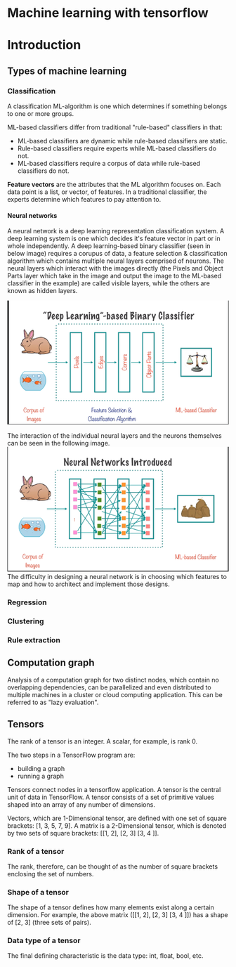 # Machine learning with tensorflow
# Introduction
## Types of machine learning

### Classification
A classification ML-algorithm is one which determines if something belongs to one or more groups.

ML-based classifiers differ from traditional "rule-based" classifiers in that:
  * ML-based classifiers are dynamic while rule-based classifiers are static.
  * Rule-based classifiers require experts while ML-based classifiers do not.
  * ML-based classifiers require a corpus of data while rule-based classifiers do not.

**Feature vectors** are the attributes that the ML algorithm focuses on. Each data point is a list, or vector, of features. In a traditional classifier, the experts determine which features to pay attention to.

#### Neural networks 
A neural network is a deep learning representation classification system. A deep learning system is one which decides it's feature vector in part or in whole independently. A deep learning-based binary classifier (seen in below image) requires a corupus of data, a feature selection & classification algorithm which contains multiple neural layers comprised of neurons. The neural layers which interact with the images directly (the Pixels and Object Parts layer which take in the image and output the image to the ML-based classifier in the example) are called visible layers, while the others are known as hidden layers.

![](./markdownImages/neuralNetwork.png) 

The interaction of the individual neural layers and the neurons themselves can be seen in the following image.
![](./markdownImages/neurons.png) 
The difficulty in designing a neural network is in choosing which features to map and how to architect and implement those designs.

### Regression
### Clustering
### Rule extraction

## Computation graph
Analysis of a computation graph for two distinct nodes, which contain no overlapping dependencies, can be parallelized and even distributed to multiple machines in a cluster or cloud computing application. This can be referred to as "lazy evaluation".

## Tensors
The rank of a tensor is an integer. A scalar, for example, is rank 0.

The two steps in a TensorFlow program are:
  * building a graph
  * running a graph


Tensors connect nodes in a tensorflow application. A tensor is the central unit of data in TensorFlow. A tensor consists of a set of primitive values shaped into an array of any number of dimensions. 

Vectors, which are 1-Dimensional tensor, are defined with one set of square brackets: [1, 3, 5, 7, 9].
A matrix is a 2-Dimensional tensor, which is denoted by two sets of square brackets: [[1, 2], [2, 3] [3, 4 ]].
### Rank of a tensor
The rank, therefore, can be thought of as the number of square brackets enclosing the set of numbers.
### Shape of a tensor
The shape of a tensor defines how many elements exist along a certain dimension. For example, the above matrix ([[1, 2], [2, 3] [3, 4 ]]) has a shape of [2, 3] (three sets of pairs).
### Data type  of a tensor
The final defining characteristic is the data type: int, float, bool, etc.
